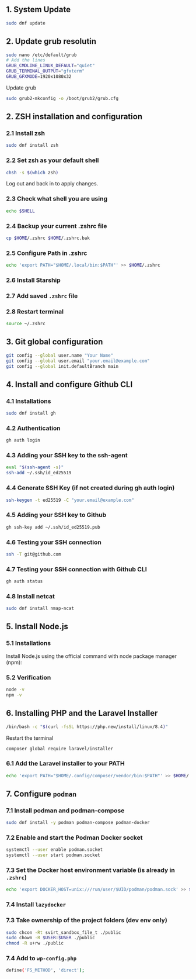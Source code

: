 ## 1. System Update

```bash
sudo dnf update
```
## 2. Update grub resolutin
```bash
sudo nano /etc/default/grub
# Add the lines
GRUB_CMDLINE_LINUX_DEFAULT="quiet"
GRUB_TERMINAL_OUTPUT="gfxterm"
GRUB_GFXMODE=1920x1080x32
```
Update grub
```bash
sudo grub2-mkconfig -o /boot/grub2/grub.cfg
```

## 2. ZSH installation and configuration

### 2.1 Install zsh

```bash
sudo dnf install zsh
```

### 2.2 Set zsh as your default shell

```bash
chsh -s $(which zsh)
```

Log out and back in to apply changes.

### 2.3 Check what shell you are using

```bash
echo $SHELL
```

### 2.4 Backup your current .zshrc file

```bash
cp $HOME/.zshrc $HOME/.zshrc.bak
```

### 2.5 Configure Path in .zshrc

```bash
echo 'export PATH="$HOME/.local/bin:$PATH"' >> $HOME/.zshrc
```

### 2.6 Install Starship

### 2.7 Add saved `.zshrc` file
### 2.8 Restart terminal
```bash
source ~/.zshrc
```

## 3. Git global configuration

```bash
git config --global user.name "Your Name"
git config --global user.email "your.email@example.com"
git config --global init.defaultBranch main
```

## 4. Install and configure Github CLI

### 4.1 Installations

```bash
sudo dnf install gh
```

### 4.2 Authentication

```bash
gh auth login
```

### 4.3 Adding your SSH key to the ssh-agent

```bash
eval "$(ssh-agent -s)"
ssh-add ~/.ssh/id_ed25519
```

### 4.4 Generate SSH Key (if not created during gh auth login)

```bash
ssh-keygen -t ed25519 -C "your.email@example.com"
```

### 4.5 Adding your SSH key to Github

```bash
gh ssh-key add ~/.ssh/id_ed25519.pub
```

### 4.6 Testing your SSH connection

```bash
ssh -T git@github.com
```

### 4.7 Testing your SSH connection with Github CLI

```bash
gh auth status
```

### 4.8 Install netcat

```bash
sudo dnf install nmap-ncat
```

## 5. Install Node.js

### 5.1 Installations

Install Node.js using the official command with node package manager (npm):

### 5.2 Verification

```bash
node -v
npm -v
```

## 6. Installing PHP and the Laravel Installer

```bash
/bin/bash -c "$(curl -fsSL https://php.new/install/linux/8.4)"
```

Restart the terminal

```bash
composer global require laravel/installer
```

### 6.1 Add the Laravel installer to your PATH

```bash
echo 'export PATH="$HOME/.config/composer/vendor/bin:$PATH"' >> $HOME/.zshrc
```

## 7. Configure `podman`

### 7.1 Install podman and podman-compose

```bash
sudo dnf install -y podman podman-compose podman-docker
```

### 7.2 Enable and start the Podman Docker socket

```bash
systemctl --user enable podman.socket
systemctl --user start podman.socket
```

### 7.3 Set the Docker host environment variable (is already in `.zshrc`)

```bash
echo 'export DOCKER_HOST=unix:///run/user/$UID/podman/podman.sock' >> $HOME/.zshrc
```

### 7.4 Install `lazydocker`

### 7.3 Take ownership of the project folders (dev env only)

```bash
sudo chcon -Rt svirt_sandbox_file_t ./public
sudo chown -R $USER:$USER ./public
chmod -R u+rw ./public
```
### 7.4 Add to `wp-config.php`
```bash
define('FS_METHOD', 'direct');
```
